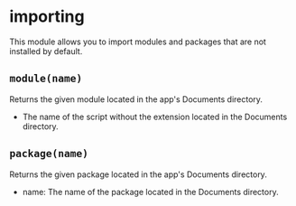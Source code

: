 # importing

This module allows you to import modules and packages that are not installed by default.

## `module(name)`
Returns the given module located in the app's Documents directory.

- The name of the script without the extension located in the Documents directory.

## `package(name)`

Returns the given package located in the app's Documents directory.

- name: The name of the package located in the Documents directory.
